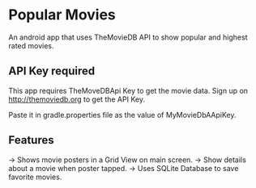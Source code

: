 # Popular Movies
An android app that uses TheMovieDB API to show popular and highest rated movies.

## API Key required
This app requires TheMoveDBApi Key to get the movie data. Sign up on http://themoviedb.org to get the API Key.

Paste it in gradle.properties file as the value of MyMovieDbAApiKey.

## Features
-> Shows movie posters in a Grid View on main screen.
-> Show details about a movie when poster tapped.
-> Uses SQLite Database to save favorite movies.
